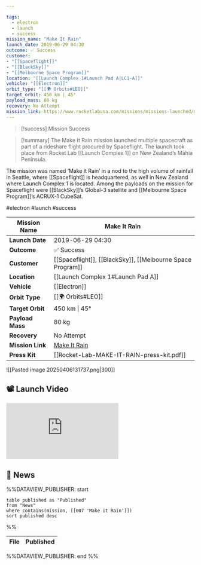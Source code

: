 ```yaml
---

tags:
  - electron
  - launch
  - success
mission_name: "Make It Rain"
launch_date: 2019-06-29 04:30
outcome: ✅ Success
customer: 
- "[[Spaceflight]]"
- "[[BlackSky]]"
- "[[Melbourne Space Program]]"
location: "[[Launch Complex 1#Launch Pad A|LC1-A]]"
vehicle: "[[Electron]]"
orbit_type: "[[🌍 Orbits#LEO]]"
target_orbit: 450 km | 45°
payload_mass: 80 kg
recovery: No Attempt
mission_link: https://www.rocketlabusa.com/missions/missions-launched/make-it-rain
---
```


>[!success] Mission Success

>[!summary]
The Make It Rain mission launched multiple spacecraft as part of a rideshare flight procured by Spaceflight. The launch took place from Rocket Lab [[Launch Complex 1]] on New Zealand’s Māhia Peninsula.
>
The mission was named ‘Make it Rain’ in a nod to the high volume of rainfall in Seattle, where [[Spaceflight]] is headquartered, as well in New Zealand where Launch Complex 1 is located. Among the payloads on the mission for Spaceflight were [[BlackSky]]’s Global-3 satellite and [[Melbourne Space Program]]’s ACRUX-1 CubeSat.


#electron #launch #success

| **Mission Name** | Make It Rain                                                                         |
| ---------------- | ------------------------------------------------------------------------------------ |
| **Launch Date**  | 2019-06-29 04:30                                                                     |
| **Outcome**      | ✅ Success                                                                            |
| **Customer**     | [[Spaceflight]], [[BlackSky]], [[Melbourne Space Program]]                           |
| **Location**     | [[Launch Complex 1#Launch Pad A]]                                                    |
| **Vehicle**      | [[Electron]]                                                                         |
| **Orbit Type**   | [[🌍 Orbits#LEO]]                                                                    |
| **Target Orbit** | 450 km &#124; 45°                                                                    |
| **Payload Mass** | 80 kg                                                                                |
| **Recovery**     | No Attempt                                                                           |
| **Mission Link** | [Make It Rain](https://www.rocketlabusa.com/missions/missions-launched/make-it-rain) |
| **Press Kit**    | [[Rocket-Lab-MAKE-IT-RAIN-press-kit.pdf]]                                            |

![[Pasted image 20250406131737.png|300]]

## 📽️ Launch Video

<div class="responsive-video">
<iframe src="https://www.youtube.com/embed/idKCy8LdyKo" title="Rocket Lab&#39;s Electron - Make It Rain Mission" frameborder="0" allow="accelerometer; autoplay; clipboard-write; encrypted-media; gyroscope; picture-in-picture; web-share" referrerpolicy="strict-origin-when-cross-origin" allowfullscreen></iframe>     
</div>

## 📰 News
%%DATAVIEW_PUBLISHER: start
```
table published as "Published"
from "News"
where contains(mission, [[007 'Make it Rain']])
sort published desc
```
%%

| File | Published |
| ---- | --------- |

%%DATAVIEW_PUBLISHER: end %%